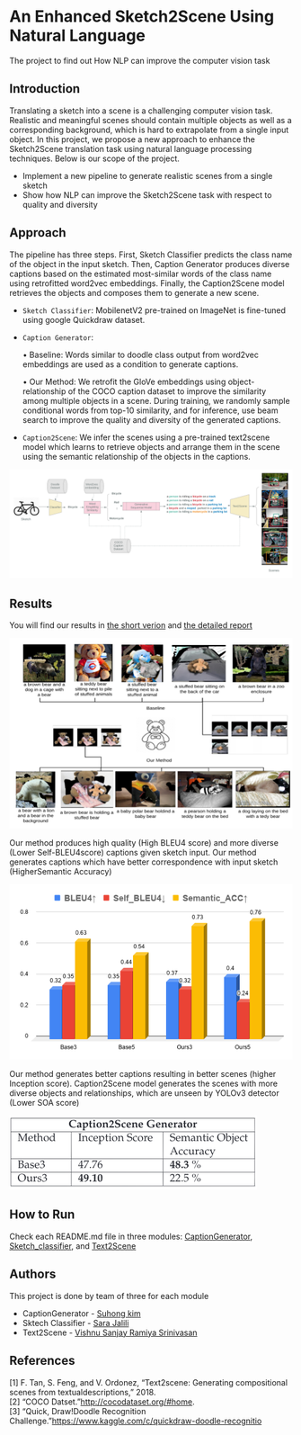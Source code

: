 # An Enhanced Sketch2Scene Using Natural Language
The project to find out How NLP can improve the computer vision task

## Introduction 
Translating a sketch into a scene is a challenging
computer vision task. Realistic and meaningful
scenes should contain multiple objects as well as
a corresponding background, which is hard to
extrapolate from a single input object. In this
project, we propose a new approach to enhance
the Sketch2Scene translation task using natural
language processing techniques. Below is our
scope of the project.

- Implement a new pipeline to generate realistic scenes from a single sketch
- Show how NLP can improve the Sketch2Scene task with respect to quality and diversity

## Approach 
The pipeline has three steps. First, Sketch
Classifier predicts the class name of the object
in the input sketch. Then, Caption Generator
produces diverse captions based on the estimated
most-similar words of the class name using
retrofitted word2vec embeddings. Finally, the
Caption2Scene model retrieves the objects and
composes them to generate a new scene.

* `Sketch Classifier`: MobilenetV2 pre-trained on
ImageNet is fine-tuned using google Quickdraw
dataset. 

* `Caption Generator`:

  • Baseline: Words similar to doodle class output
from word2vec embeddings are used as a
condition to generate captions.

  • Our Method: We retrofit the GloVe embeddings
using object-relationship of the COCO caption
dataset to improve the similarity among
multiple objects in a scene. During training,
we randomly sample conditional words from
top-10 similarity, and for inference, use beam
search to improve the quality and diversity of
the generated captions.

* `Caption2Scene`: We infer the scenes using a
pre-trained text2scene model which learns to
retrieve objects and arrange them in the scene
using the semantic relationship of the objects in the
captions.

![](images/diagram2.png)

## Results
You will find our results in [the short verion](https://github.com/suhongkim/Enhanced-Sketch-To-Scene/blob/main/EnhancedSketch2SceneUsingNaturalLanguage_post.pdf) and [the detailed report](https://github.com/suhongkim/Enhanced-Sketch-To-Scene/blob/main/EnhancedSketch2SceneUsingNaturalLanguage_report.pdf)

![](images/results.png)

Our method produces high quality (High BLEU4 score) and more diverse (Lower Self-BLEU4score) captions given sketch input. Our
method generates captions which have better correspondence with input sketch (HigherSemantic Accuracy)

![](images/evaluation.png)

Our method generates better captions resulting in better scenes (higher Inception score).
Caption2Scene model generates the scenes with more diverse objects and relationships,
which are unseen by YOLOv3 detector (Lower SOA score)

![](images/scene_evaluation.png)



## How to Run 
Check each README.md file in three modules: [CaptionGenerator](CaptionGenerator/README.md), [Sketch_classifier](Sketch_classifier/README.md), and [Text2Scene](Text2Scene/README.md)

## Authors
This project is done by team of three for each module
- CaptionGenerator - [Suhong kim](https://www.linkedin.com/in/suhongkim/)
- Sktech Classifier - [Sara Jalili](https://www.linkedin.com/in/sara-jalili/)
- Text2Scene - [Vishnu Sanjay Ramiya Srinivasan](https://www.linkedin.com/in/vishnu-sanjay-rs/)

## References
[1]  F. Tan, S. Feng, and V. Ordonez, “Text2scene:  Generating compositional scenes from textualdescriptions,” 2018. \
[2]  “COCO Datset.”http://cocodataset.org/#home. \
[3]  “Quick,   Draw!Doodle   Recognition   Challenge.”https://www.kaggle.com/c/quickdraw-doodle-recognitio 

